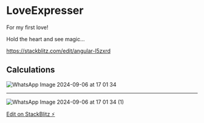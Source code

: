 # LoveExpresser

For my first love!

Hold the heart and see magic...

https://stackblitz.com/edit/angular-l5zxrd

## Calculations

![WhatsApp Image 2024-09-06 at 17 01 34](https://github.com/user-attachments/assets/282f5980-b025-403e-b20b-e2b5f235c375)

***

![WhatsApp Image 2024-09-06 at 17 01 34 (1)](https://github.com/user-attachments/assets/f4340ddc-6e20-4556-a31a-8abd391aae1e)


[Edit on StackBlitz ⚡️](https://stackblitz.com/edit/angular-l5zxrd)

